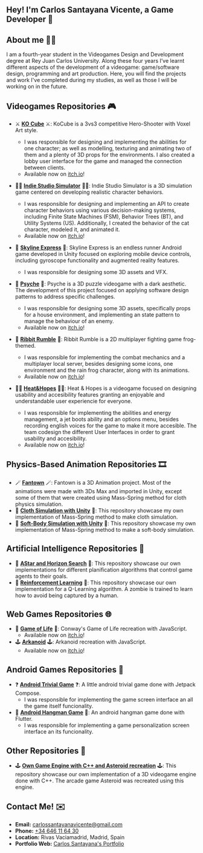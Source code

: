 ## Hey! I'm Carlos Santayana Vicente, a Game Developer 👋

## About me 🧑‍💻
I am a fourth-year student in the Videogames Design and Development degree at Rey Juan Carlos University.
Along these four years I’ve learnt different aspects of the development of a videogame: game/software design, programming and art production.
Here, you will find the projects and work I've completed during my studies, as well as those I will be working on in the future.

## Videogames Repositories 🎮
- ⚔️ **[KO Cube](https://github.com/FlatWall-Games/KO-Cube)** ⚔️: KoCube is a 3vs3 competitive Hero-Shooter with Voxel Art style.
  - I was responsible for designing and implementing the abilities for one character; as well as modelling, texturing and animating two of them and a plenty of 3D props for the environments. I also created a lobby user interface for the game and managed the connection between clients.
  - Available now on [itch.io](https://flatwall-games.itch.io/kocube)!

- 🧑‍💻 **[Indie Studio Simulator](https://github.com/Mdoc14/PracticaComportamientos)** 🧑‍💻: Indie Studio Simulator is a 3D simulation game centered on developing realistic character behaviors.
  - I was responsible for designing and implementing an API to create character behaviors using various decision-making systems, including Finite State Machines (FSM), Behavior Trees (BT), and Utility Systems (US). Additionally, I created the behavior of the cat character, modeled it, and animated it.
  - Available now on [itch.io](https://flatwall-games.itch.io/indie-studio-simulator)!

- 🚂 **[Skyline Express](https://github.com/Mdoc14/Psyche)** 🚂: Skyline Express is an endless runner Android game developed in Unity focused on exploring mobile device controls, including gyroscope functionality and augmented reality features.
  - I was responsible for designing some 3D assets and VFX.

- 🔦 **[Psyche](https://github.com/Mdoc14/Psyche)** 🔦: Psyche is a 3D puzzle videogame with a dark aesthetic. The development of this project focused on applying software design patterns to address specific challenges.
  - I was responsible for designing some 3D assets, specifically props for a house environment, and implementing an state pattern to manage the behaviour of an enemy.
  - Available now on [itch.io](https://sebas-cvz.itch.io/psyche)!

- 🐸 **[Ribbit Rumble](https://github.com/carlossantayana/JeR_RibbitRumble)** 🐸: Ribbit Rumble is a 2D multiplayer fighting game frog-themed.
  - I was responsible for implementing the combat mechanics and a multiplayer local server, besides designing some icons, one environment and the rain frog character, along with its animations.
  - Available now on [itch.io](https://brillbucketgames.itch.io/ribbit-rumble)!

- 🧑‍🚀 **[Heat&Hopes](https://github.com/Sebastian02L/Heat-Hopes)** 🧑‍🚀: Heat & Hopes is a videogame focused on designing usability and accesibility features granting an enjoyable and understandable user experiencie for everyone.
  - I was responsible for implementing the abilities and energy management, a jet boots ability and an options menu, besides recording english voices for the game to make it more accesible. The team codesign the different User Interfaces in order to grant usability and accesibility.
  - Available now on [itch.io](https://sebas-cvz.itch.io/heat-hopes)!

## Physics-Based Animation Repositories 🎞️
- 🪄 **[Fantown](https://github.com/carlossantayana/Fantown_CarlosSantayanaVicente)** 🪄: Fantown is a 3D Animation project. Most of the animations were made with 3Ds Max and imported in Unity, except some of them that were created using Mass-Spring method for cloth physics simulation.
- 🚩 **[Cloth Simulation with Unity](https://github.com/carlossantayana/Cloth-Simulation-with-Unity)** 🚩: This repository showcase my own implementation of Mass-Spring method to make cloth simulation.
- 🫠 **[Soft-Body Simulation with Unity](https://github.com/carlossantayana/SoftBodies-Simulation-with-Unity)** 🫠: This repository showcase my own implementation of Mass-Spring method to make a soft-body simulation.

## Artificial Intelligence Repositories 🤖
- 🏁 **[AStar and Horizon Search](https://github.com/carlossantayana/AStar_HorizonSearch_VideogamesAI)** 🏁: This repository showcase our own implementations for different planification algorithms that control game agents to their goals.
- 🧠 **[Reinforcement Learning](https://github.com/Sebastian02L/ReinforcementLearning_VideogamesAI)** 🧠: This repository showcase our own implementation for a Q-Learning algorithm. A zombie is trained to learn how to avoid being captured by a human.

## Web Games Repositories 🌐
- 🧬 **[Game of Life](https://github.com/Sebastian02L/GameOfLife)** 🧬: Conway's Game of Life recreation with JavaScript.
  - Available now on [itch.io](https://sebas-cvz.itch.io/juego-de-la-vida)!
- 🕹️ **[Arkanoid](https://github.com/Sebastian02L/Arkanoid)** 🕹️: Arkanoid recreation with JavaScript.
  - Available now on [itch.io](https://sebas-cvz.itch.io/arkanoid-retro)!

## Android Games Repositories 📱
- ❓ **[Android Trivial Game](https://github.com/Sebastian02L/AndroidTrivialGame)** ❓: A little android trivial game done with Jetpack Compose.
  - I was responsible for implementing the game screen interface an all the game itself funcionality.
- 💭 **[Android Hangman Game](https://github.com/Sebastian02L/AndroidHangmanGame)** 💭: An android hangman game done with Flutter.
  - I was responsible for implementing a game personalization screen interface an its funcionality.

## Other Repositories 🤩
- 🕹️ **[Own Game Engine with C++ and Asteroid recreation](https://github.com/carlossantayana/OwnGameEngineCplusplus_Asteroid)** 🕹️: This repository showcase our own implementation of a 3D videogame engine done with C++. The arcade game Asteroid was recreated using this engine.

## Contact Me! ✉️
- **Email:** carlossantayanavicente@gmail.com
- **Phone:** [+34 646 11 64 30](tel:+34646116430)
- **Location:** Rivas Vaciamadrid, Madrid, Spain
- **Portfolio Web:** [Carlos Santayana's Portfolio](https://carlossantayana.github.io)

<!--
**carlossantayana/carlossantayana** is a ✨ _special_ ✨ repository because its `README.md` (this file) appears on your GitHub profile.

Here are some ideas to get you started:

- 🔭 I’m currently working on ...
- 🌱 I’m currently learning ...
- 👯 I’m looking to collaborate on ...
- 🤔 I’m looking for help with ...
- 💬 Ask me about ...
- 📫 How to reach me: ...
- 😄 Pronouns: ...
- ⚡ Fun fact: ...
-->
